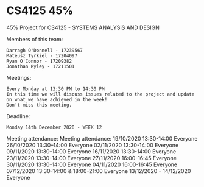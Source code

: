 # CS4125 45%

45% Project for CS4125 - SYSTEMS ANALYSIS AND DESIGN

Members of this team: 

    Darragh O'Donnell - 17239567 
    Mateusz Tyrkiel - 17204097 
    Ryan O'Connor - 17209382
    Jonathan Ryley - 17211501

Meetings: 

    Every Monday at 13:30 PM to 14:30 PM  
    In this time we will discuss issues related to the project and update on what we have achieved in the week!
    Don't miss this meeting.

Deadline:

    Monday 14th December 2020 - WEEK 12

Meeting attendance:
    Meeting attendance:
        19/10/2020 13:30-14:00
            Everyone
        26/10/2020 13:30–14:00
            Everyone
        02/11/2020 13:30-14:00
            Everyone
        09/11/2020 13:30-14:00
            Everyone
        16/11/2020 13:30-14:00
            Everyone
        23/11/2020 13:30-14:00
            Everyone
        27/11/2020 16:00-16:45
            Everyone
        30/11/2020 13:30-14:00
            Everyone
        04/11/2020 16:00-16:45
            Everyone
        07/12/2020 13:30-14:00 & 18:00-21:00
            Everyone
        13/12/2020 - 14/12/2020
            Everyone
